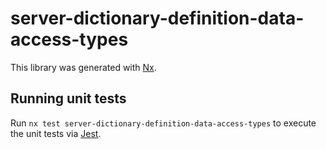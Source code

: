 # server-dictionary-definition-data-access-types

This library was generated with [Nx](https://nx.dev).

## Running unit tests

Run `nx test server-dictionary-definition-data-access-types` to execute the unit tests via [Jest](https://jestjs.io).
